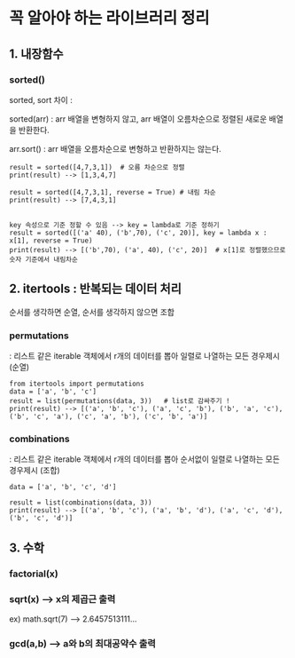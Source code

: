 # 꼭 알아야 하는 라이브러리 정리

## 1. 내장함수

### sorted()

sorted, sort 차이 : 

sorted(arr) : arr 배열을 변형하지 않고, arr 배열이 오름차순으로 정렬된 새로운 배열을 반환한다.

arr.sort() : arr 배열을 오름차순으로 변형하고 반환하지는 않는다.

```
result = sorted([4,7,3,1])  # 오름 차순으로 정렬
print(result) --> [1,3,4,7]

result = sorted([4,7,3,1], reverse = True) # 내림 차순
print(result) --> [7,4,3,1]


key 속성으로 기준 정할 수 있음 --> key = lambda로 기준 정하기
result = sorted([('a' 40), ('b',70), ('c', 20)], key = lambda x : x[1], reverse = True)
print(result) --> [('b',70), ('a', 40), ('c', 20)]  # x[1]로 정렬했으므로 숫자 기준에서 내림차순
```


## 2. itertools : 반복되는 데이터 처리

순서를 생각하면 순열, 순서를 생각하지 않으면 조합

### permutations

: 리스트 같은 iterable 객체에서 r개의 데이터를 뽑아 일렬로 나열하는 모든 경우제시 (순열)

```
from itertools import permutations
data = ['a', 'b', 'c']
result = list(permutations(data, 3))   # list로 감싸주기 !
print(result) --> [('a', 'b', 'c'), ('a', 'c', 'b'), ('b', 'a', 'c'), ('b', 'c', 'a'), ('c', 'a', 'b'), ('c', 'b', 'a')]
```


### combinations

: 리스트 같은 iterable 객체에서 r개의 데이터를 뽑아 순서없이 일렬로 나열하는 모든 경우제시 (조합)

```
data = ['a', 'b', 'c', 'd']

result = list(combinations(data, 3))
print(result) --> [('a', 'b', 'c'), ('a', 'b', 'd'), ('a', 'c', 'd'), ('b', 'c', 'd')]
```


## 3. 수학

### factorial(x) 
### sqrt(x)  --> x의 제곱근 출력  
ex) math.sqrt(7) --> 2.6457513111...

### gcd(a,b) --> a와 b의 최대공약수 출력








